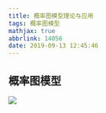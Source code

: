 ```yaml
---
title: 概率图模型理论与应用
tags: 概率图模型
mathjax: true
abbrlink: 14056
date: 2019-09-13 12:45:46
---
```

## 概率图模型
![](https://i.loli.net/2019/09/13/o1c8PFYmTK3JVXA.png)
